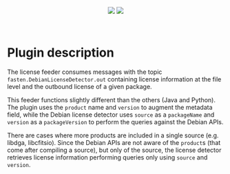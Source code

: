 <!--
<p align="center">
    <img src="https://user-images.githubusercontent.com/45048351/91091340-1c578200-e65f-11ea-9c5d-597fbbe4ba41.jpg">
</p>
<br/>
-->
<p align="center">
    <a href="https://github.com/fasten-project/fasten/actions" alt="GitHub Workflow Status">
        <img src="https://img.shields.io/github/workflow/status/fasten-project/fasten/Java%20CI?logo=GitHub%20Actions&logoColor=white&style=for-the-badge" /></a>
    <!-- Here should be a link to Maven repo and version should be pulled from there. -->
    <a href="https://github.com/fasten-project/fasten/" alt="GitHub Workflow Status">
                <img src="https://img.shields.io/maven-central/v/fasten/graph?label=version&logo=Apache%20Maven&style=for-the-badge" /></a>
</p>
<br/>

# Plugin description


The license feeder consumes messages with the topic `fasten.DebianLicenseDetector.out` containing license information at the file level and the outbound license of a given package.

This feeder functions slightly different than the others (Java and Python).
The plugin uses the `product` name and `version` to augment the metadata field, while the Debian license detector uses `source` as a `packageName` and `version` as a `packageVersion` to perform the queries against the Debian APIs.

There are cases where more products are included in a single source (e.g. libdga, libcfitsio). Since the Debian APIs are not aware of the `product`s (that come after compiling a source), but only of the source, the license detector retrieves license information performing queries only using `source` and `version`.

